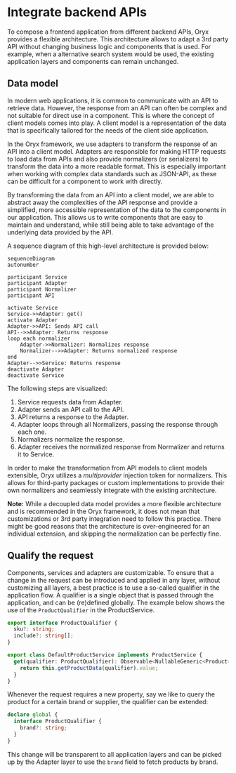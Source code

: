 # Integrate backend APIs

To compose a frontend application from different backend APIs, Oryx provides a flexible architecture. This architecture allows to adapt a 3rd party API without changing business logic and components that is used. For example, when a alternative search system would be used, the existing application layers and components can remain unchanged.

## Data model

In modern web applications, it is common to communicate with an API to retrieve data. However, the response from an API can often be complex and not suitable for direct use in a component. This is where the concept of client models comes into play. A client model is a representation of the data that is specifically tailored for the needs of the client side application.

In the Oryx framework, we use adapters to transform the response of an API into a client model. Adapters are responsible for making HTTP requests to load data from APIs and also provide normalizers (or serializers) to transform the data into a more readable format. This is especially important when working with complex data standards such as JSON-API, as these can be difficult for a component to work with directly.

By transforming the data from an API into a client model, we are able to abstract away the complexities of the API response and provide a simplified, more accessible representation of the data to the components in our application. This allows us to write components that are easy to maintain and understand, while still being able to take advantage of the underlying data provided by the API.

A sequence diagram of this high-level architecture is provided below:

```mermaid
sequenceDiagram
autonumber

participant Service
participant Adapter
participant Normalizer
participant API

activate Service
Service->>Adapter: get()
activate Adapter
Adapter->>API: Sends API call
API-->>Adapter: Returns response
loop each normalizer
    Adapter->>Normalizer: Normalizes response
    Normalizer-->>Adapter: Returns normalized response
end
Adapter-->>Service: Returns response
deactivate Adapter
deactivate Service

```

The following steps are visualized:

1. Service requests data from Adapter.
2. Adapter sends an API call to the API.
3. API returns a response to the Adapter.
4. Adapter loops through all Normalizers, passing the response through each one.
5. Normalizers normalize the response.
6. Adapter receives the normalized response from Normalizer and returns it to Service.

In order to make the transformation from API models to client models extensible, Oryx utilizes a _multiprovider_ injection token for normalizers. This allows for third-party packages or custom implementations to provide their own normalizers and seamlessly integrate with the existing architecture.

**Note:** While a decoupled data model provides a more flexible architecture and is recommended in the Oryx framework, it does not mean that customizations or 3rd party integration need to follow this practice. There might be good reasons that the architecture is over-engineered for an individual extension, and skipping the normalization can be perfectly fine.

## Qualify the request

Components, services and adapters are customizable. To ensure that a change in the request can be introduced and applied in any layer, without customizing all layers, a best practice is to use a so-called qualifier in the application flow. A qualifier is a single object that is passed through the application, and can be (re)defined globally. The example below shows the use of the `ProductQualifier` in the ProductService.

```ts
export interface ProductQualifier {
  sku?: string;
  include?: string[];
}

export class DefaultProductService implements ProductService {
  get(qualifier: ProductQualifier): Observable<NullableGeneric<Product>> {
    return this.getProductData(qualifier).value;
  }
}
```

Whenever the request requires a new property, say we like to query the product for a certain brand or supplier, the qualifier can be extended:

```ts
declare global {
  interface ProductQualifier {
    brand?: string;
  }
}
```

This change will be transparent to all application layers and can be picked up by the Adapter layer to use the `brand` field to fetch products by brand.
